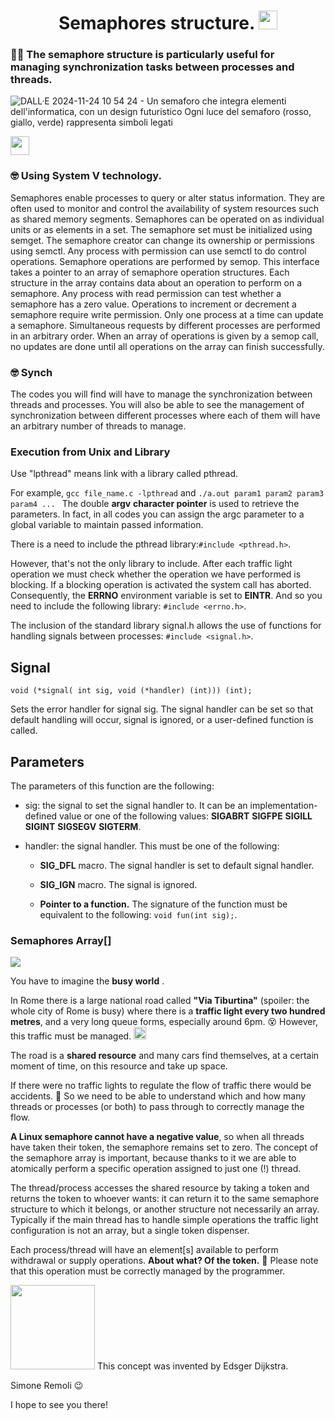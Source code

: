 <h1 align="center">
  Semaphores structure. 
  <img src="https://cdn-icons-png.flaticon.com/512/1189/1189462.png" width="30px"/>
</h1>

### :lotus_position_man: The semaphore structure is particularly useful for managing synchronization tasks between processes and threads.
![DALL·E 2024-11-24 10 54 24 - Un semaforo che integra elementi dell'informatica, con un design futuristico  Ogni luce del semaforo (rosso, giallo, verde) rappresenta simboli legati](https://github.com/user-attachments/assets/ecff34fc-32f5-45a0-bca1-5d1eb4a6d518)

<img src="https://github-production-user-asset-6210df.s3.amazonaws.com/118252611/389262854-ecff34fc-32f5-45a0-bca1-5d1eb4a6d518.png?X-Amz-Algorithm=AWS4-HMAC-SHA256&X-Amz-Credential=AKIAVCODYLSA53PQK4ZA%2F20241124%2Fus-east-1%2Fs3%2Faws4_request&X-Amz-Date=20241124T095630Z&X-Amz-Expires=300&X-Amz-Signature=c128275bdbcf873b23223401d8dcb86e384f633639e362cd026ae79b2ff2f11b&X-Amz-SignedHeaders=host" width="30px"/>

### :nerd_face: Using System V technology.

Semaphores enable processes to query or alter status information. They are often used to monitor and control the availability of system resources such as shared memory segments. Semaphores can be operated on as individual units or as elements in a set. The semaphore set must be initialized using semget. The semaphore creator can change its ownership or permissions using semctl. Any process with permission can use semctl to do control operations.
Semaphore operations are performed by semop. This interface takes a pointer to an array of semaphore operation structures. Each structure in the array contains data about an operation to perform on a semaphore. Any process with read permission can test whether a semaphore has a zero value. Operations to increment or decrement a semaphore require write permission. 
Only one process at a time can update a semaphore. Simultaneous requests by different processes are performed in an arbitrary order. When an array of operations is given by a semop call, no updates are done until all operations on the array can finish successfully. 

### :nerd_face: Synch

The codes you will find will have to manage the synchronization between threads and processes.
You will also be able to see the management of synchronization between different processes where each of them will have an arbitrary number of threads to manage.

### Execution from Unix and Library

Use "lpthread" means link with a library called pthread.

For example, `gcc file_name.c -lpthread` and  `./a.out param1 param2 param3 param4 ... ` 
The double **argv** **character pointer** is used to retrieve the parameters.
In fact, in all codes you can assign the argc parameter to a global variable to maintain passed information.

There is a need to include the pthread library:`#include <pthread.h>`.

However, that's not the only library to include.
After each traffic light operation we must check whether the operation we have performed is blocking.
If a blocking operation is activated the system call has aborted.
Consequently, the **ERRNO** environment variable is set to **EINTR**.
And so you need to include the following library: `#include <errno.h>`.

The inclusion of the standard library signal.h allows the use of functions for handling signals between processes: `#include <signal.h>`. 

## Signal

```
void (*signal( int sig, void (*handler) (int))) (int);
```
Sets the error handler for signal sig. The signal handler can be set so that default handling will occur, signal is ignored, or a user-defined function is called. 
	
## Parameters
The parameters of this function are the following:
* sig: the signal to set the signal handler to. It can be an implementation-defined value or one of the following values: **SIGABRT** **SIGFPE** **SIGILL** **SIGINT** **SIGSEGV** **SIGTERM**.
* handler: the signal handler. This must be one of the following:

   * **SIG_DFL** macro. The signal handler is set to default signal handler.
  
   * **SIG_IGN** macro. The signal is ignored.
  
   * **Pointer to a function.** The signature of the function must be equivalent to the following: `void fun(int sig);`.
	


	





### Semaphores Array[]

![](https://qph.cf2.quoracdn.net/main-qimg-896143d07045e3abb906855a5530671e)

You have to imagine the **busy world** .

In Rome there is a large national road called **"Via Tiburtina"** (spoiler: the whole city of Rome is busy) where there is a **traffic light every two hundred metres**, and a very long queue forms, especially around 6pm. :dizzy_face:
However, this traffic must be managed.  <img src="https://cdn-icons-png.flaticon.com/512/1189/1189462.png" width="20px"/>

The road is a **shared resource** and many cars find themselves, at a certain moment of time, on this resource and take up space.

If there were no traffic lights to regulate the flow of traffic there would be accidents. :woozy_face:
So we need to be able to understand which and how many threads or processes (or both) to pass through to correctly manage the flow.

**A Linux semaphore cannot have a negative value**, so when all threads have taken their token, the semaphore remains set to zero.
The concept of the semaphore array is important, because thanks to it we are able to atomically perform a specific operation assigned to just one (!) thread.

The thread/process accesses the shared resource by taking a token and returns the token to whoever wants: it can return it to the same semaphore structure to which it belongs, or another structure not necessarily an array.
Typically if the main thread has to handle simple operations the traffic light configuration is not an array, but a single token dispenser.

Each process/thread will have an element[s] available to perform withdrawal or supply operations.
**About what? Of the token.** :vertical_traffic_light:
Please note that this operation must be correctly managed by the programmer.

<img src="https://upload.wikimedia.org/wikipedia/commons/thumb/d/d9/Edsger_Wybe_Dijkstra.jpg/800px-Edsger_Wybe_Dijkstra.jpg" width="135px"/>
This concept was invented by Edsger Dijkstra.


Simone Remoli  :wink:


I hope to see you there!
